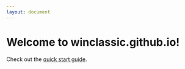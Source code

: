 ```yaml
---
layout: document
---
```


# Welcome to winclassic.github.io!

Check out the [quick start guide](/quickstart).